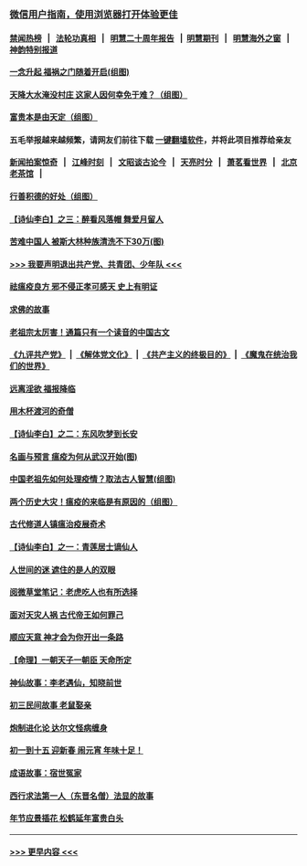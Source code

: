 ### [微信用户指南，使用浏览器打开体验更佳](https://github.com/gfw-breaker/banned-news1/blob/master/indexes/wechat-guide.md?t=0)
#### [禁闻热榜](热点新闻.md?t=0)  &nbsp;&nbsp;|&nbsp;&nbsp; [法轮功真相](https://github.com/gfw-breaker/truth/blob/master/README.md?t=0) &nbsp;&nbsp;|&nbsp;&nbsp; [明慧二十周年报告](https://github.com/gfw-breaker/mh-reports/blob/master/README.md?t=0) &nbsp;&nbsp;|&nbsp;&nbsp;[明慧期刊](https://github.com/gfw-breaker/mh-qikan) &nbsp;&nbsp;|&nbsp;&nbsp; [明慧海外之窗](https://github.com/gfw-breaker/mh-news/blob/master/README.md?t=0) &nbsp;&nbsp;|&nbsp;&nbsp; [神韵特别报道](https://github.com/gfw-breaker/mh-news/blob/master/shenyun.md?t=0)
#### [一念升起 福祸之门随着开启(组图)](../pages/prog647/a102768825.md?t=02042144) 
#### [天降大水淹没村庄 这家人因何幸免于难？（组图）](../pages/prog647/a102768813.md?t=02042144) 
#### [富贵本是由天定（组图）](../pages/prog647/a102767839.md?t=02042144) 
#### 五毛举报越来越频繁，请网友们前往下载 [一键翻墙软件](https://github.com/gfw-breaker/ssr-accounts)，并将此项目推荐给亲友
#### [新闻拍案惊奇](https://github.com/gfw-breaker/banned-news1/blob/master/pages/link4.md) &nbsp;&nbsp;|&nbsp;&nbsp; [江峰时刻](https://github.com/gfw-breaker/banned-news1/blob/master/pages/link4.md) &nbsp;&nbsp;|&nbsp;&nbsp; [文昭谈古论今](https://github.com/gfw-breaker/banned-news1/blob/master/pages/link4.md) &nbsp;&nbsp;|&nbsp;&nbsp; [天亮时分](https://github.com/gfw-breaker/banned-news1/blob/master/pages/link4.md) &nbsp;&nbsp;|&nbsp;&nbsp; [萧茗看世界](https://github.com/gfw-breaker/banned-news1/blob/master/pages/link4.md) &nbsp;&nbsp;|&nbsp;&nbsp; [北京老茶馆](https://github.com/gfw-breaker/banned-news1/blob/master/pages/link4.md) &nbsp;&nbsp;|&nbsp;&nbsp; 
#### [行善积德的好处（组图）](../pages/prog647/a102767818.md?t=02042144) 
#### [【诗仙李白】之三：醉看风落帽 舞爱月留人](../pages/prog647/a102767267.md?t=02042144) 
#### [苦难中国人 被斯大林种族清洗不下30万(图)](../pages/prog647/a102767355.md?t=02042144) 
#### [>>> 我要声明退出共产党、共青团、少年队 <<<](https://github.com/begood0513/goodnews/blob/master/quit/letter.md) 
#### [祛瘟疫良方 邪不侵正孝可感天 史上有明证](../pages/prog647/a102766434.md?t=02042144) 
#### [求佛的故事](../pages/prog647/a102766422.md?t=02042144) 
#### [老祖宗太厉害！通篇只有一个读音的中国古文](../pages/prog647/a102766206.md?t=02042144) 
#### [《九评共产党》](https://github.com/begood0513/9ping.md/blob/master/README.md) &nbsp;|&nbsp; [《解体党文化》](../../../../jtdwh.md/blob/master/README.md)  &nbsp;|&nbsp; [《共产主义的终极目的》](../../../../gczydzjmd.md/blob/master/README.md) &nbsp;|&nbsp; [《魔鬼在统治我们的世界》](../../../../mgztzwmdsj.md/blob/master/README.md) 
#### [远离淫欲 福报降临](../pages/prog647/a102765378.md?t=02042144) 
#### [用木杯渡河的奇僧](../pages/prog647/a102765363.md?t=02042144) 
#### [【诗仙李白】之二：东风吹梦到长安](../pages/prog647/a102765209.md?t=02042144) 
#### [名画与预言 瘟疫为何从武汉开始(图)](../pages/prog647/a102764474.md?t=02042144) 
#### [中国老祖先如何处理疫情？取法古人智慧(组图)](../pages/prog647/a102764472.md?t=02042144) 
#### [两个历史大灾！瘟疫的来临是有原因的（组图）](../pages/prog647/a102764462.md?t=02042144) 
#### [古代修道人镇瘟治疫展奇术](../pages/prog647/a102764286.md?t=02042144) 
#### [【诗仙李白】之一：青莲居士谪仙人](../pages/prog647/a102764251.md?t=02042144) 
#### [人世间的迷 遮住的是人的双眼](../pages/prog647/a102763589.md?t=02042144) 
#### [阅微草堂笔记：老虎吃人也有所选择](../pages/prog647/a102763565.md?t=02042144) 
#### [面对天灾人祸 古代帝王如何罪己](../pages/prog647/a102762583.md?t=02042144) 
#### [顺应天意 神才会为你开出一条路](../pages/prog647/a102762633.md?t=02042144) 
#### [【命理】一朝天子一朝臣 天命所定](../pages/prog647/a102762621.md?t=02042144) 
#### [神仙故事：李老遇仙，知晓前世](../pages/prog647/a102761966.md?t=02042144) 
#### [初三民间故事 老鼠娶亲](../pages/prog647/a102761805.md?t=02042144) 
#### [炮制进化论 达尔文怪病缠身](../pages/prog647/a102761776.md?t=02042144) 
#### [初一到十五 迎新春 闹元宵 年味十足！](../pages/prog647/a102759846.md?t=02042144) 
#### [成语故事：宿世冤家](../pages/prog647/a102760020.md?t=02042144) 
#### [西行求法第一人（东晋名僧）法显的故事](../pages/prog647/a102760014.md?t=02042144) 
#### [年节应景插花 松鹤延年富贵白头](../pages/prog647/a102759380.md?t=02042144) 

----
#### [ >>> 更早内容 <<< ](../indexes/prog647-earlier.md)

